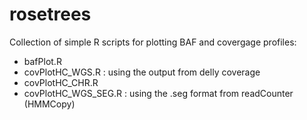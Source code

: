 # rosetrees

Collection of simple R scripts for plotting BAF and covergage profiles:
- bafPlot.R
- covPlotHC_WGS.R : using the output from delly coverage
- covPlotHC_CHR.R
- covPlotHC_WGS_SEG.R : using the .seg format from readCounter (HMMCopy)


